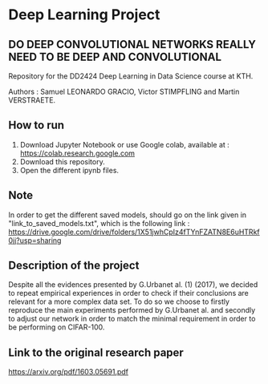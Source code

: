 # Deep Learning Project

## DO DEEP CONVOLUTIONAL NETWORKS REALLY NEED TO BE DEEP AND CONVOLUTIONAL
Repository for the DD2424 Deep Learning in Data Science course at KTH. 

Authors : Samuel LEONARDO GRACIO, Victor STIMPFLING and Martin VERSTRAETE.

## How to run

1. Download Jupyter Notebook or use Google colab, available at : https://colab.research.google.com 
2. Download this repository.
3. Open the different ipynb files.

## Note
 
In order to get the different saved models, should go on the link given in "link_to_saved_models.txt", which is the following link : https://drive.google.com/drive/folders/1X51jwhCpIz4fTYnFZATN8E6uHTRkf0jj?usp=sharing

## Description of the project 

Despite all the evidences presented by G.Urbanet al.  (1) (2017), we decided to repeat empirical experiences in order to check if their conclusions are relevant for a more complex data set.  To do so we choose to firstly reproduce the main experiments performed by G.Urbanet al. and secondly to adjust our network in order to match the minimal requirement in order to be performing on CIFAR-100. 

## Link to the original research paper

https://arxiv.org/pdf/1603.05691.pdf

